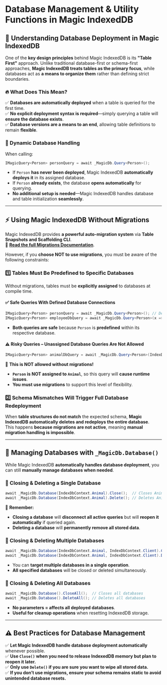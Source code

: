 # **Database Management & Utility Functions in Magic IndexedDB**

## **📌 Understanding Database Deployment in Magic IndexedDB**

One of the **key design principles** behind Magic IndexedDB is its **"Table First"** approach. Unlike traditional database-first or schema-first approaches, **Magic IndexedDB treats tables as the primary focus**, while databases act as **a means to organize them** rather than defining strict boundaries.

### **🔥 What Does This Mean?**

✅ **Databases are automatically deployed** when a table is queried for the first time.  
✅ **No explicit deployment syntax is required**—simply querying a table will **ensure the database exists**.  
✅ **Database versions are a means to an end**, allowing table definitions to remain **flexible**.

### **🚀 Dynamic Database Handling**

When calling:

```csharp
IMagicQuery<Person> personQuery = await _MagicDb.Query<Person>();
```

- If `Person` **has never been deployed**, Magic IndexedDB **automatically deploys it** in its assigned database.
- If `Person` **already exists**, the database **opens automatically** for querying.
- **No additional setup is needed**—Magic IndexedDB handles database and table initialization **seamlessly**.

---

## **⚡ Using Magic IndexedDB Without Migrations**

Magic IndexedDB provides **a powerful auto-migration system** via **Table Snapshots and Scaffolding CLI**.  
📖 **[Read the full Migrations Documentation](https://github.com/magiccodingman/Magic.IndexedDb/blob/master/MagicIndexDbWiki/Getting-Started-Blazor/P3-Migrations.md)**.

However, if you **choose NOT to use migrations**, you must be aware of the following constraints:

### **1️⃣ Tables Must Be Predefined to Specific Databases**

Without migrations, tables must be **explicitly assigned** to databases at compile time.

#### **✅ Safe Queries With Defined Database Connections**

```csharp
IMagicQuery<Person> personQuery = await _MagicDb.Query<Person>(); // Default database
IMagicQuery<Person> employeeDbQuery = await _MagicDb.Query<Person>(x => x.Databases.Client);
```

- **Both queries are safe** because `Person` is **predefined** within its respective database.

#### **⚠️ Risky Queries – Unassigned Database Queries Are Not Allowed**

```csharp
IMagicQuery<Person> animalDbQuery = await _MagicDb.Query<Person>(IndexDbContext.Animal);
```

🚨 **This is NOT allowed without migrations!**

- **`Person` is NOT assigned to `Animal`**, so this query will **cause runtime issues**.
- **You must use migrations** to support this level of flexibility.

### **2️⃣ Schema Mismatches Will Trigger Full Database Redeployment**

When **table structures do not match** the expected schema, **Magic IndexedDB automatically deletes and redeploys the entire database**.  
This happens **because migrations are not active**, meaning **manual migration handling is impossible**.

---

## **🔹 Managing Databases with `_MagicDb.Database()`**

While Magic IndexedDB **automatically handles database deployment**, you can still **manually manage databases when needed**.

### **📌 Closing & Deleting a Single Database**

```csharp
await _MagicDb.Database(IndexDbContext.Animal).Close();  // Closes Animal DB
await _MagicDb.Database(IndexDbContext.Animal).Delete(); // Deletes Animal DB
```

🚨 **Remember:**

- **Closing a database** will **disconnect all active queries** but will **reopen it automatically** if queried again.
- **Deleting a database** will **permanently remove all stored data**.

### **📌 Closing & Deleting Multiple Databases**

```csharp
await _MagicDb.Database(IndexDbContext.Animal, IndexDbContext.Client).Close();  // Closes multiple databases
await _MagicDb.Database(IndexDbContext.Animal, IndexDbContext.Client).Delete(); // Deletes multiple databases
```

- You can **target multiple databases in a single operation**.
- **All specified databases** will be closed or deleted simultaneously.

### **📌 Closing & Deleting All Databases**

```csharp
await _MagicDb.Database().CloseAll();  // Closes all databases
await _MagicDb.Database().DeleteAll(); // Deletes all databases
```

- **No parameters = affects all deployed databases**.
- **Useful for cleanup operations** when resetting IndexedDB storage.

---

## **⚠️ Best Practices for Database Management**

✅ **Let Magic IndexedDB handle database deployment automatically** whenever possible.  
✅ **Use `Close()` when you need to release IndexedDB memory but plan to reopen it later.**  
✅ **Only use `Delete()` if you are sure you want to wipe all stored data.**  
✅ **If you don’t use migrations, ensure your schema remains static to avoid unintended database resets.**